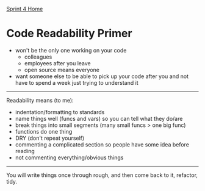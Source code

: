 [Sprint 4 Home](README.md)

# Code Readability Primer

- won't be the only one working on your code
    - colleagues 
    - employees after you leave
    - open source means everyone
- want someone else to be able to pick up your code after you and not have to spend a week just trying to understand it

---

Readability means (to me):
- indentation/formatting to standards
- name things well (funcs and vars) so you can tell what they do/are
- break things into small segments (many small funcs > one big func)
- functions do one thing
- DRY (don't repeat yourself)
- commenting a complicated section so people have some idea before reading
- not commenting everything/obvious things

---

You will write things once through rough, and then come back to it, refactor, tidy.
